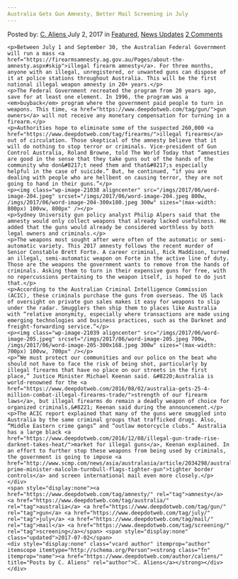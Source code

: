 ```yaml
---
Australia Gets Gun Amnesty, Better Mail Screening in July
---
```

<article class="post-listing post-21028 post type-post status-publish format-standard has-post-thumbnail hentry  tag-amnesty tag-australia tag-gun tag-july tag-mail tag-screening">
    <div class="post-inner">
        <span>Posted by: <a href="https://www.deepdotweb.com/author/caliens/" title="">C. Aliens </a></span>
    <span>July 2, 2017</span>
    <span>in <a href="https://www.deepdotweb.com/category/deepdot-news/" rel="category tag">Featured</a>, <a href="https://www.deepdotweb.com/category/news-updates/" rel="category tag">News Updates</a></span>
    <span><a href="https://www.deepdotweb.com/2017/07/02/australia-gets-gun-amnesty-better-mail-screening-july/#comments">2 Comments</a></span>
    </p>
    <div class="clear"></div>
    
    <p>Between July 1 and September 30, the Australian Federal Government will run a mass <a href="https://firearmsamnesty.ag.gov.au/Pages/about-the-amnesty.aspx#skip">illegal firearm amnesty</a>. For three months, anyone with an illegal, unregistered, or unwanted guns can dispose of it at police stations throughout Australia. This will be the first national illegal weapon amnesty in 20+ years.</p>
    <p>The Federal Government recreated the program from 20 years ago, save for at least one element. In 1996, the program was a <em>buyback</em> program where the government paid people to turn in weapons. This time, <a href="https://www.deepdotweb.com/tag/gun/">gun owners</a> will not receive any monetary compensation for turning in a firearm.</p>
    <p>Authorities hope to eliminate some of the suspected 260,000 <a href="https://www.deepdotweb.com/tag/firearms/">illegal firearms</a> out of circulation. Those skeptical of the amnesty believe that it will do nothing to stop terror or criminals. Vice-president of Gun Control Australia, Roland Browne, told The World Today that “amnesties are good in the sense that they take guns out of the hands of the community who don&#8217;t need them and that&#8217;s especially helpful in the case of suicide.” But, he continued, “if you are dealing with people who are hellbent on causing terror, they are not going to hand in their guns.”</p>
    <p><img class="wp-image-21038 aligncenter" src="/imgs/2017/06/word-image-204.jpeg" srcset="/imgs/2017/06/word-image-204.jpeg 800w, /imgs/2017/06/word-image-204-300x180.jpeg 300w" sizes="(max-width: 800px) 100vw, 800px" /></p>
    <p>Sydney University gun policy analyst Philip Alpers said that the amnesty would only collect weapons that already lacked usefulness. He added that the guns would already be considered worthless by both legal owners and criminals.</p>
    <p>The weapons most sought after were often of the automatic or semi-automatic variety. This 2017 amnesty follows the recent murder of Senior Constable Brett Forte. A career criminal, Rick Maddison, turned an illegal, semi-automatic weapon on Forte in the active line of duty. Those are the weapons the government wants to remove from the hands of criminals. Asking them to turn in their expensive guns for free, with no repercussions pertaining to the weapon itself, is hoped to do just that.</p>
    <p>According to the Australian Criminal Intelligence Commission (ACIC), these criminals purchase the guns from overseas. The US lack of oversight on private gun sales makes it easy for weapons to slip under the radar. Smugglers then ship them to places like Australia with “relative anonymity, especially where transactions are made using emerging technologies and business practices, such as the ­Darknet and freight-forwarding service.”</p>
    <p><img class="wp-image-21039 aligncenter" src="/imgs/2017/06/word-image-205.jpeg" srcset="/imgs/2017/06/word-image-205.jpeg 700w, /imgs/2017/06/word-image-205-300x168.jpeg 300w" sizes="(max-width: 700px) 100vw, 700px" /></p>
    <p>“We must protect our communities and our police on the beat who should not have to face the risk of being shot, particularly by illegal firearms that have no place on our streets in the first place,” Justice Minister Michael Keenan said. &#8220;Australia is world-renowned for the <a href="https://www.deepdotweb.com/2016/08/02/australia-gets-25-4-million-combat-illegal-firearms-trade/">strength of our firearm laws</a>, but illegal firearms do remain a deadly weapon of choice for organized criminals,&#8221; Keenan said during the announcement.</p>
    <p>The ACIC report explained that many of the guns were smuggled into Australia by the same criminal groups that trafficked drugs. Also, “Middle Eastern crime gangs” and “outlaw motorcycle clubs.” Australia has a large black <a href="https://www.deepdotweb.com/2016/12/08/illegal-gun-trade-rise-darknet-takes-heat/">market for illegal guns</a>, Keenan explained. In an effort to further stop these weapons from being used by criminals, the government is going to impose <a href="http://www.scmp.com/news/asia/australasia/article/2034298/australian-prime-minister-malcolm-turnbull-flags-tighter-gun">tighter border controls</a> and screen international mail even more closely.</p>
    </div>
    <span style="display:none"><a href="https://www.deepdotweb.com/tag/amnesty/" rel="tag">amnesty</a> <a href="https://www.deepdotweb.com/tag/australia/" rel="tag">australia</a> <a href="https://www.deepdotweb.com/tag/gun/" rel="tag">gun</a> <a href="https://www.deepdotweb.com/tag/july/" rel="tag">july</a> <a href="https://www.deepdotweb.com/tag/mail/" rel="tag">mail</a> <a href="https://www.deepdotweb.com/tag/screening/" rel="tag">screening</a></span> <span style="display:none" class="updated">2017-07-02</span>
    <div style="display:none" class="vcard author" itemprop="author" itemscope itemtype="http://schema.org/Person"><strong class="fn" itemprop="name"><a href="https://www.deepdotweb.com/author/caliens/" title="Posts by C. Aliens" rel="author">C. Aliens</a></strong></div>
    </div>
</article>


